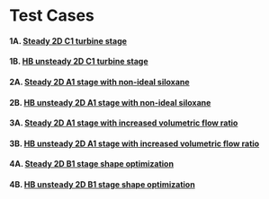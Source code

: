 # Test Cases

#### 1A. [Steady 2D C1 turbine stage](c1_air_steady)

#### 1B. [HB unsteady 2D C1 turbine stage](c1_air_HB)

#### 2A. [Steady 2D A1 stage with non-ideal siloxane](a1_nonidealMM_steady)

#### 2B. [HB unsteady 2D A1 stage with non-ideal siloxane](a1_nonidealMM_HB)

#### 3A. [Steady 2D A1 stage with increased volumetric flow ratio](a1_highVolFlow_steady)

#### 3B. [HB unsteady 2D A1 stage with increased volumetric flow ratio](a1_highVolFlow_HB)

#### 4A. [Steady 2D B1 stage shape optimization](b1_opt_steady)

#### 4B. [HB unsteady 2D B1 stage shape optimization](b1_opt_HB)

